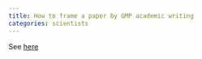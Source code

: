 ```yaml
---
title: How to frame a paper by GMP academic writing
categories: scientists
---
```


See [here](http://academic-jungle.blogspot.com/2013/06/summertime-academic-edition.html)
